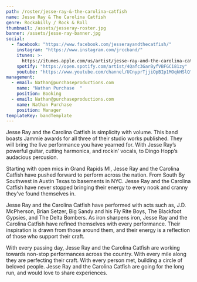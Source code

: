 ```yaml
---
path: /roster/jesse-ray-&-the-carolina-catfish
name: Jesse Ray & The Carolina Catfish
genre: Rockabilly / Rock & Roll
thumbnail: /assets/jesseray-roster.jpg
banner: /assets/jesse-ray-banner.jpg
social:
  - facebook: "https://www.facebook.com/jesserayandthecatfish/"
    instagram: "https://www.instagram.com/jrccband/"
    itunes: >-
      https://itunes.apple.com/us/artist/jesse-ray-and-the-carolina-catfish/916411830
    spotify: "https://open.spotify.com/artist/4Qafc3GarByfVBFGCi81zy"
    youtube: "https://www.youtube.com/channel/UCnyprTjjiOpBIp1MOqkHSlQ"
management:
  - email: Nathan@purchaseproductions.com
    name: "Nathan Purchase  "
    position: Booking
  - email: Nathan@purchaseproductions.com
    name: Nathan Purchase
    position: Manager
templateKey: bandTemplate
---
```


Jesse Ray and the Carolina Catfish is simplicity with volume. This band boasts Jammie awards for all three of their studio works published. They will bring the live performance you have yearned for. With Jesse Ray’s powerful guitar, cutting harmonica, and rockin’ vocals, to Dingo Hopp’s audacious percusion.

Starting with open mics in Grand Rapids MI, Jesse Ray and the Carolina Catfish have pushed forward to perform across the nation. From South By Southwest in Austin Texas to basements in NYC. Jesse Ray and the Carolina Catfish have never stopped bringing their energy to every nook and cranny they've found themselves in.

Jesse Ray and the Carolina Catfish have performed with acts such as, J.D. McPherson, Brian Setzer, Big Sandy and his Fly Rite Boys, The Blackfoot Gypsies, and The Delta Bombers. As iron sharpens iron, Jesse Ray and the Carolina Catfish have refined themselves with every performance. Their inspiration is drawn from those around them, and their energy is a reflection of those who support their craft.

With every passing day, Jesse Ray and the Carolina Catfish are working towards non-stop performances across the country. With every mile along they are perfecting their craft. With every person met, building a circle of beloved people. Jesse Ray and the Carolina Catfish are going for the long run, and would love to share experiences.
